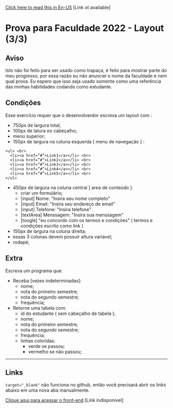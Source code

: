 <a href="">Click here to read this in En-US</a> [Link ot available]

# Prova para Faculdade 2022 - Layout (3/3)

## Aviso
Isto não foi feito para ser usado como trapaça, é feito para mostrar parte do meu progresso, por essa razão eu não anunciei o nome da faculdade e nem qual prova. Eu espero que isso seja usado somente como uma referência das minhas habilidades codando como estudante.

## Condições 
Esse exercício requer que o desenvolverdor escreva um layout com :
* 750px de largura total;
* 100px de latura no cabeçalho;
* menu superior;
* 150px de largura na coluna esquerda [ menu de navegação ] :

``` 
<ul> <br>
  <li><a href=”#”>Link1</a></li> <br>
  <li><a href=”#”>Link2</a></li> <br>
  <li><a href=”#”>Link3</a></li> <br>
  <li><a href=”#”>Link4</a></li> <br>
  <li><a href=”#”>Link5</a></li> <br>
</ul> 
``` 

* 450px de largura na coluna central [ area de conteúdo ]:
  + criar um formulário;
  + [input] Nome: "Insira seu nome completo"
  + [input] Email: "Insira seu endereço de email"
  + [input] Telefone: "Insira telefone"
  + [textArea] Menssagem: "Insira sua menssagem"
  + [toogle] "eu concordo com os termos e condições" ( termos e condições escrito como link )
* 150px de largura na coluna direita;
* essas 3 colunas devem possuir altura variável;
* rodapé;

## Extra
Escreva um programa que:
* Receba [vezes indeterminadas]: 
  + nome;
  + nota do primeiro semestre;
  + nota do segundo semestre;
  + frequência;
* Retorne uma tabela com:
  + id do estudante ( sem cabeçalho de tabela );
  + nome;
  + nota do primeiro semestre;
  + nota do segundo semestre;
  + frequência;
  + linhas coloridas: 
    - verde se passou;
    - vermelho se não passou;

<hr>

## Links

`target="_blank"` não funciona no github, então você precisará abrir os links abaixo em uma nova aba manualmente.

<a href="">Clique aqui para acessar o front-end</a> [Link indisponível]
